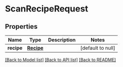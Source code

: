 # ScanRecipeRequest

## Properties
Name | Type | Description | Notes
------------ | ------------- | ------------- | -------------
**recipe** | [**Recipe**](Recipe.md) |  | [default to null]

[[Back to Model list]](../README.md#documentation-for-models) [[Back to API list]](../README.md#documentation-for-api-endpoints) [[Back to README]](../README.md)


